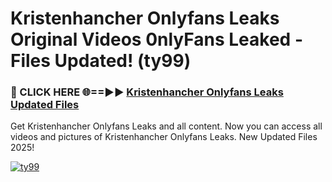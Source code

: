 # Kristenhancher Onlyfans Leaks Original Videos 0nlyFans Leaked - Files Updated! (ty99)

<h3>🔴 CLICK HERE 🌐==►► <a href="https://tinyurl.com/2jnfzry5" rel="nofollow">Kristenhancher Onlyfans Leaks Updated Files</a></h3>

Get Kristenhancher Onlyfans Leaks and all content. Now you can access all videos and pictures of Kristenhancher Onlyfans Leaks. New Updated Files 2025!

[![ty99](https://i.imgur.com/GyGTBgg.gif)](https://tinyurl.com/2jnfzry5)
